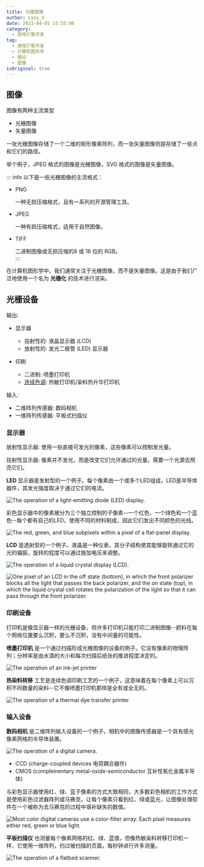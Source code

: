 ```yaml
---
title: 光栅图像
author: Lazy_V
date: 2023-04-05 15:55:00
category:
  - 游戏引擎开发
tag:
  - 游戏引擎开发
  - 计算机图形学
  - 理论
  - 图像
isOriginal: true
---
```


## 图像

图像有两种主流类型

- 光栅图像
- 矢量图像

一张光栅图像存储了一个二维的矩形像素阵列，而一张矢量图像则是存储了一些点和它们的路径。

举个例子，JPEG 格式的图像是光栅图像，SVG 格式的图像是矢量图像。

::: info
以下是一些光栅图像的主流格式：
- PNG
  
  一种无损压缩格式，且有一系列的开源管理工具。
- JPEG
  
  一种有损压缩格式，适用于自然图像。
- TIFF
  
  二进制图像或无损压缩的8 或 16 位的 RGB。  
:::

在计算机图形学中，我们通常关注于光栅图像，而不是矢量图像。这是由于我们广泛地使用一个名为 **光栅化** 的技术进行渲染。

## 光栅设备

输出:

- 显示器
  - 投射性的: 液晶显示器 (LCD)
  - 放射性的: 发光二极管 (LED) 显示器

- 印刷
  - 二进制: 喷墨打印机
  - [连续色调](https://en.wikipedia.org/wiki/Continuous_tone): 热敏打印机/染料热升华打印机

输入:

- 二维阵列传感器: 数码相机
- 一维阵列传感器: 平板式扫描仪

### 显示器

放射性显示器: 使用一些直接可发光的像素，这些像素可以控制发光量。

投射性显示器: 像素并不发光，而是改变它们允许通过的光量。需要一个光源去照亮它们。

**LED** 显示器是发射型的一个例子。每个像素由一个或多个LED组成，LED是半导体器件，其发光强度取决于通过它们的电流。

![The operation of a light-emitting diode (LED) display.](/images/game-engine-dev/basic-theories/LED1.png)

彩色显示器中的像素被分为三个独立控制的子像素--一个红色、一个绿色和一个蓝色--每个都有自己的LED，使用不同的材料制成，因此它们发出不同颜色的光线。

![The red, green, and blue subpixels within a pixel of a flat-panel display.](/images/game-engine-dev/basic-theories/subpixels.png)

**LCD** 是透射型的一个例子。液晶是一种仪表，其分子结构使其能够旋转通过它的光的偏振，旋转的程度可以通过施加电压来调整。

![The operation of a liquid crystal display (LCD).](/images/game-engine-dev/basic-theories/LCD1.png)

![One pixel of an LCD in the off state (bottom), in which the front polarizer blocks all the light that passes the back polarizer, and the on state (top), in which the liquid crystal cell rotates the polarization of the light so that it can pass through the front polarizer.](/images/game-engine-dev/basic-theories/LCD2.png)

### 印刷设备

打印机是像显示器一样的光栅设备，但许多打印机只能打印二进制图像--颜料在每个网格位置要么沉积，要么不沉积，没有中间量的可能性。

**喷墨打印机** 是一个通过扫描形成光栅图像的设备的例子。它没有像素的物理阵列；分辨率是由水滴的大小和每次扫描后纸张的推进程度决定的。

![The operation of an ink-jet printer](/images/game-engine-dev/basic-theories/ink-jet-printer.png)

**热染料转移** 工艺是连续色调印刷工艺的一个例子，这意味着在每个像素上可以沉积不同数量的染料--它不像喷墨打印机那样是全有或全无的。

![The operation of a thermal dye transfer printer](/images/game-engine-dev/basic-theories/thermal-dye-transfer-printer.png)

### 输入设备

**数码相机** 是二维阵列输入设备的一个例子。相机中的图像传感器是一个具有感光像素网格的半导体装置。

![The operation of a digital camera.](/images/game-engine-dev/basic-theories/digital-camera.png)

- CCD (charge-coupled devices 电荷耦合器件)
- CMOS (complementary metal-oxide-semiconductor 互补性氧化金属半导体)

与彩色显示器使用红、绿、蓝子像素的方式大致相同，大多数彩色相机的工作方式是使用彩色过滤器阵列或马赛克，让每个像素只看到红、绿或蓝光，让图像处理软件在一个被称为去马赛克的过程中填补缺失的数值。

![Most color digital cameras use a color-filter array. Each pixel measures either red, green or blue light.](/images/game-engine-dev/basic-theories/color-filter-array.png)

**平板扫描仪** 也测量每个像素网格的红、绿、蓝值，但像热敏染料转移打印机一样，它使用一维阵列，扫过被扫描的页面，每秒钟进行许多测量。

![The operation of a flatbed scanner.](/images/game-engine-dev/basic-theories/flatbed-scanner.png)
